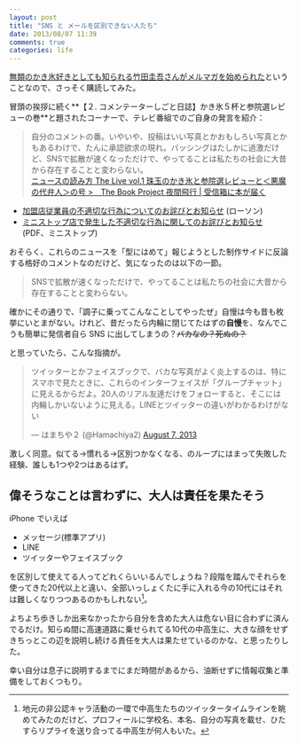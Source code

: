 ```yaml
---
layout: post
title: "SNS と メールを区別できない人たち"
date: 2013/08/07 11:39
comments: true
categories: life
---
```


[無類のかき氷好きとしても知られる竹田圭吾さんがメルマガを始められた][42]ということなので、さっそく購読してみた。

冒頭の挨拶に続く**【２. コメンテーターしごと日誌】かき氷５杯と参院選レビューの巻**と題されたコーナーで、テレビ番組でのご自身の発言を紹介：

> 自分のコメントの番。いやいや、投稿はいい写真とかおもしろい写真とかもあるわけで、たんに承認欲求の現れ。バッシングはたしかに過激だけど、SNSで拡散が速くなっただけで、やってることは私たちの社会に大昔から存在することと変わらない。  
[ニュースの読み方 The Live vol.1 珠玉のかき氷と参院選レビューと＜悪魔の代弁人＞の号 >　The Book Project 夜間飛行 | 受信箱に本が届く][42]

- [加盟店従業員の不適切な行為についてのお詫びとお知らせ][51] (ローソン)
- [ミニストップ店で発生した不適切な行為に関してのお詫びとお知らせ][1] (PDF、ミニストップ)

おそらく、これらのニュースを「型にはめて」報じようとした制作サイドに反論する格好のコメントなのだけど、気になったのは以下の一節。

> SNSで拡散が速くなっただけで、やってることは私たちの社会に大昔から存在することと変わらない。

確かにその通りで、「調子に乗ってこんなことしてやったぜ」自慢は今も昔も枚挙にいとまがない。けれど、昔だったら内輪に閉じてたはずの**自慢**を、なんでこうも簡単に発信者自ら SNS に出してしまうの？<del>バカなの？死ぬの？</del>

と思っていたら、こんな指摘が。

<blockquote class="twitter-tweet"><p>ツイッターとかフェイスブックで、バカな写真がよく炎上するのは、特にスマホで見たときに、これらのインターフェイスが「グループチャット」に見えるからだよ。20人のリアル友達だけをフォローすると、そこには内輪しかいないように見える。LINEとツイッターの違いがわかるわけがない</p>&mdash; はまちや２ (@Hamachiya2) <a href="https://twitter.com/Hamachiya2/statuses/364906190041387008">August 7, 2013</a></blockquote>
<script async src="//platform.twitter.com/widgets.js" charset="utf-8"></script>

激しく同意。似てる→慣れる→区別つかなくなる、のループにはまって失敗した経験、誰しも1つや2つはあるはず。

## 偉そうなことは言わずに、大人は責任を果たそう

iPhone でいえば

- メッセージ(標準アプリ)
- LINE
- ツイッターやフェイスブック

を区別して使えてる人ってどれくらいいるんでしょうね？段階を踏んでそれらを使ってきた20代以上と違い、全部いっしょくたに手に入れる今の10代にはそれは難しくなりつつあるのかもしれない[^01]。

よちよち歩きしか出来なかったから自分を含めた大人は危ない目に合わずに済んでるだけ。知らぬ間に高速道路に乗せられてる10代の中高生に、大きな顔をせずきちっとこの辺を説明し続ける責任を大人は果たせているのかな、と思ったりした。

幸い自分は息子に説明するまでにまだ時間があるから、油断せずに情報収集と準備をしておくつもり。

[1]: http://www.ministop.co.jp/content/important_info/20130725_kokuchi.pdf
[42]: http://yakan-hiko.com/BN1716
[51]: http://www.lawson.co.jp/emergency/detail/detail_78348.html

[^01]: 地元の非公認キャラ活動の一環で中高生たちのツイッタータイムラインを眺めてみたのだけど、プロフィールに学校名、本名、自分の写真を載せ、ひたすらリプライを送り合ってる中高生が何人もいた。